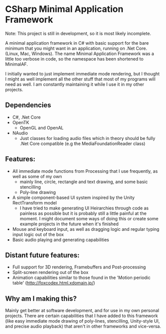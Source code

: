 # CSharp Minimal Application Framework
Note: This project is still in development, so it is most likely incomplete.

A minimal application framework in C# with basic support for the bare minimum that you might want in an application, running on .Net Core. (Linux, Mac, Windows).
The name Minimal Application Framework was a little too verbose in code, so the namespace has been shortened to MinimalAF.

I initially wanted to just implement immediate mode rendering, but I thought I might as well implement all the other stuff that most of my programs will need as well.
I am constantly maintaining it while I use it in my other projects.

## Dependencies

- C#, .Net Core
- OpenTK
	- OpenGL and OpenAL
- NAudio
	- Just classes for loading audio files which in theory should be fully .Net Core compatible (e.g the  MediaFoundationReader class)


## Features:

- All immediate mode functions from Processing that I use frequently, as well as some of my own
	- mainly line, circle, rectangle and text drawing, and some basic stencilling
	- Poly-line drawing
- A simple component-based UI system inspired by the Unity RectTransform model
	- I have tried to make generating UI Heirarchies through code as painless as possible but it is probably still a little painful at the moment. I might document some ways of doing this or create some example projects in the future when it's finished
- Mouse and keyboard input, as well as dragging logic and regular typing input logic out of the box
- Basic audio playing and generating capabilities


## Distant future features:
- Full support for 3D rendering, Framebuffers and Post-processing
- Split-screen rendering out of the box
- Animation capabilities similar to those found in the 'Motion periodic table' (http://foxcodex.html.xdomain.jp/)



## Why am I making this?

Mainly get better at software development, and for use in my own personal projects. There are certain capabilities that I have added to this framework (like easy immediate mode drawing of poly-lines, stencilling, Unity-style UI, and precise audio playback) that aren't in other frameworks and vice-versa.